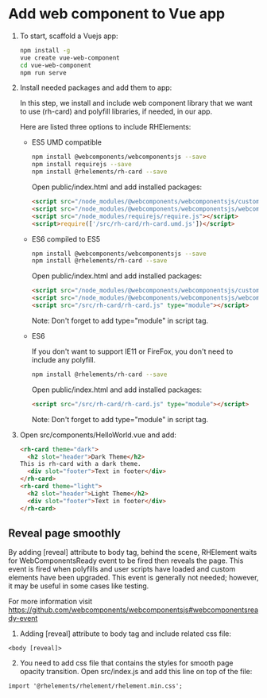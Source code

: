 # Add web component to Vue app

1. To start, scaffold a Vuejs app:

    ```bash
    npm install -g
    vue create vue-web-component
    cd vue-web-component
    npm run serve
    ```

2. Install needed packages and add them to app:

    In this step, we install and include web component library that we want to use (rh-card) and polyfill libraries, if needed, in our app.

    Here are listed three options to include RHElements:

    - ES5 UMD compatible
        ```bash
        npm install @webcomponents/webcomponentsjs --save
        npm install requirejs --save
        npm install @rhelements/rh-card --save
        ```

        Open public/index.html and add installed packages:

        ```html
        <script src="/node_modules/@webcomponents/webcomponentsjs/custom-elements-es5-adapter.js"></script>
        <script src="/node_modules/@webcomponents/webcomponentsjs/webcomponents-loader.js"></script>
        <script src="/node_modules/requirejs/require.js"></script>
        <script>require(['/src/rh-card/rh-card.umd.js'])</script>
        ```

    - ES6 compiled to ES5

        ```bash
        npm install @webcomponents/webcomponentsjs --save
        npm install @rhelements/rh-card --save
        ```

        Open public/index.html and add installed packages:

        ```html
        <script src="/node_modules/@webcomponents/webcomponentsjs/custom-elements-es5-adapter.js"></script>
        <script src="/node_modules/@webcomponents/webcomponentsjs/webcomponents-loader.js"></script>
        <script src="/src/rh-card/rh-card.js" type="module"></script>
        ```

        Note: Don't forget to add type="module" in script tag.

    - ES6

        If you don't want to support IE11 or FireFox, you don't need to include any polyfill.

        ```bash
        npm install @rhelements/rh-card --save
        ```

        Open public/index.html and add installed packages:

        ```html
        <script src="/src/rh-card/rh-card.js" type="module"></script>
        ```

        Note: Don't forget to add type="module" in script tag.

4. Open src/components/HelloWorld.vue and add:

    ```html
    <rh-card theme="dark">
      <h2 slot="header">Dark Theme</h2>
    This is rh-card with a dark theme.
      <div slot="footer">Text in footer</div>
    </rh-card>
    <rh-card theme="light">
      <h2 slot="header">Light Theme</h2>
      <div slot="footer">Text in footer</div>
    </rh-card>
    ```

## Reveal page smoothly

By adding [reveal] attribute to body tag, behind the scene, RHElement waits for WebComponentsReady event to be fired then reveals the page. This event is fired when polyfills and user scripts have loaded and custom elements have been upgraded. This event is generally not needed; however, it may be useful in some cases like testing.

For more information visit https://github.com/webcomponents/webcomponentsjs#webcomponentsready-event

1.  Adding [reveal] attribute to body tag and include related css file:

  `<body [reveal]>`

2. You need to add css file that contains the styles for smooth page opacity transition. Open src/index.js and add this line on top of the file:
  ```
  import '@rhelements/rhelement/rhelement.min.css';
  ```
